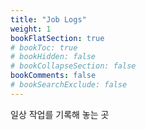 ```yaml
---
title: "Job Logs"
weight: 1
bookFlatSection: true
# bookToc: true
# bookHidden: false
# bookCollapseSection: false
bookComments: false
# bookSearchExclude: false
---
```


일상 작업를 기록해 놓는 곳 